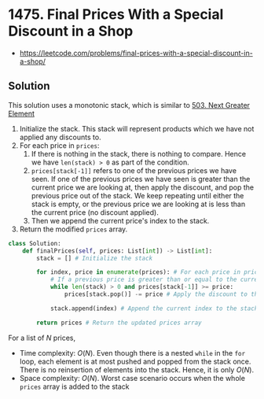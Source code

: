 # 1475. Final Prices With a Special Discount in a Shop

- https://leetcode.com/problems/final-prices-with-a-special-discount-in-a-shop/

## Solution

This solution uses a monotonic stack, which is similar to [503. Next Greater Element](https://leetcode.com/problems/next-greater-element-ii/solutions/98270/JavaC++Python-Loop-Twice/)

1. Initialize the stack. This stack will represent products which we have not applied any discounts to. 
2. For each price in `prices`:
   1. If there is nothing in the stack, there is nothing to compare. Hence we have `len(stack) > 0` as part of the condition.
   2. `prices[stack[-1]]` refers to one of the previous prices we have seen. If one of the previous prices we have seen is greater than the current price we are looking at, then apply the discount, and pop the previous price out of the stack. We keep repeating until either the stack is empty, or the previous price we are looking at is less than the current price (no discount applied).
   3. Then we append the current price's index to the stack.
3. Return the modified `prices` array.

```py
class Solution:
    def finalPrices(self, prices: List[int]) -> List[int]:
        stack = [] # Initialize the stack

        for index, price in enumerate(prices): # For each price in prices
            # If a previous price is greater than or equal to the current price we are looking at
            while len(stack) > 0 and prices[stack[-1]] >= price: 
                prices[stack.pop()] -= price # Apply the discount to the previous price

            stack.append(index) # Append the current index to the stack

        return prices # Return the updated prices array
```

For a list of $N$ prices, 
- Time complexity: $O(N)$. Even though there is a nested `while` in the `for` loop, each element is at most pushed and popped from the stack once. There is no reinsertion of elements into the stack. Hence, it is only $O(N)$.
- Space complexity: $O(N)$. Worst case scenario occurs when the whole `prices` array is added to the stack